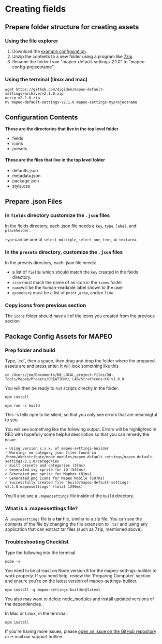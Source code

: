 # Creating fields

## Prepare folder structure for creating assets

### Using the file explorer

1. Download the [example configuration](https://github.com/digidem/mapeo-default-settings/).
2. Unzip the contents to a new folder using a program like [7zip](https://www.7-zip.org).
3. Rename the folder from "mapeo-default-settings-2.1.0" to "mapeo-config-projectname".

### Using the terminal (linux and mac)

```
wget https://github.com/digidem/mapeo-default-settings/archive/v2.1.0.zip 
unzip v2.1.0.zip 
mv mapeo-default-settings-v2.1.0 mapeo-settings-myprojectname
```

## Configuration Contents

**These are the directories that live in the top level folder**

* fields
* icons
* presets

#### These are the files that live in the top level folder

* defaults.json
* metadata.json
* package.json
* style.css

## Prepare .json Files

### In `fields` directory customize the `.json` files

In the fields directory, each .json file needs a `key`, `type`, `label`, and `placeholder.`

`type` can be one of `select_multiple`, `select_one`, `text`, or `textarea`

### In the `presets` directory, customize the `.json` files

In the presets directory, each .json file needs:

* a list of `fields` which should match the `key` created in the fields directory.
* `icon` must mach the name of an icon in the `icons` folder
* `name`will be the human-readable label shown to the user
* `geometery` must be a list of `point` ,`area`, and/or `line`

### Copy icons from previous section

The `icons` folder should have all of the icons you created from the previous section

## Package Config Assets for MAPEO

### Prep folder and build

Type, 'cd\`, then a space, then drag and drop the folder where the prepared assets are and press enter. It will look something like this

```
cd /Users/jen/Documents/Dd_LOCAL_project-files/Dd-Tools/Mapeo/Presets/CREATION\\ LAB/Strathcona-KX-v1.0.0
```

You will then be ready to run scripts directly in the folder.

```
npm install
```

```
npm run -s build
```

This -s tells npm to be silent, so that you only see errors that are meaningful to you.

You will see something like the following output. Errors will be highlighted in RED with hopefully some helpful description so that you can remedy the issue.

```
→ Using version x.x.x. of mapeo-settings-builder
! Warning: no category json files found in /home/okdistribute/node_modules/mapeo-default-settings/mapeo-default-settings-2.1.0/categories
✓ Built presets and categories (37ms)
✓ Generated svg sprite for iD (544ms)
✓ Generated png sprite for Mapbox (81ms)
✓ Generated png icons for Mapeo Mobile (607ms)
✓ Successfully created file 'build/mapeo-default-settings-v2.1.0.mapeosettings' (total 1299ms)
```

You'll also see a `.mapeosettings` file inside of the `build` directory.

### What is a .mapeosettings file?

A `.mapeosettings` file is a **tar** file, similar to a zip file. You can see the contents of the file by changing the file extension to `.tar` and using any application that can extract tar files (such as 7zip, mentioned above).

### Troubleshooting Checklist

Type the following into the terminal

```
node -v
```

You need to be at least on Node version 8 for the mapeo-settings-builder to work properly. If you need help, review the 'Preparing Computer' section and ensure you're on the latest version of mapeo-settings-builder.

```
npm install -g mapeo-settings-builder@latest
```

You also may want to delete node\_modules and install updated versions of the dependencies.

In Mac or Linux, in the terminal:

```
npm install
```

If you're having more issues, please [open an issue on the GitHub repository](https://github.com/digidem/mapeo-default-settings/issues/new) or e-mail our support hotline.
